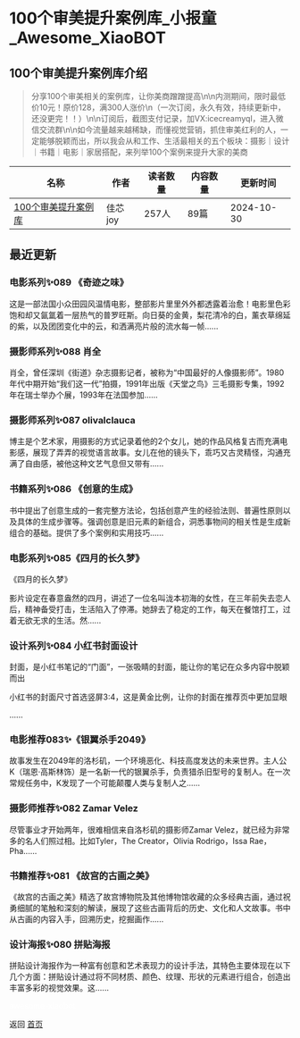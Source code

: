 # 100个审美提升案例库_小报童_Awesome_XiaoBOT

## 100个审美提升案例库介绍
> 分享100个审美相关的案例库，让你美商蹭蹭提高\n\n内测期间，限时最低价10元！原价128，满300人涨价\n（一次订阅，永久有效，持续更新中，还没更完！！）\n\n订阅后，截图支付记录，加VX:icecreamyql，进入微信交流群\n\n如今流量越来越稀缺，而懂视觉营销，抓住审美红利的人，一定能够脱颖而出，所以我会从和工作、生活最相关的五个板块：摄影｜设计｜书籍｜电影｜家居搭配，来列举100个案例来提升大家的美商  
  


|名称|作者|读者数量|内容数量|更新时间|
|---|---|---|---|---|
|[100个审美提升案例库](https://xiaobot.net/p/icecreamyql?refer=0b133df9-27dc-423b-8101-639049001c13)|佳芯joy|257人|89篇|2024-10-30|

## 最近更新
### 电影系列✨089 《奇迹之味》

这是一部法国小众田园风温情电影，整部影片里里外外都透露着治愈！电影里色彩饱和却又氤氲着一层热气的普罗旺斯。向日葵的金黄，梨花清冷的白，薰衣草绵延的紫，以及团团变化中的云，和洒满亮片般的流水每一帧......

### 摄影师系列✨088 肖全

肖全，曾任深圳《街道》杂志摄影记者，被称为“中国最好的人像摄影师”。1980年代中期开始“我们这一代”拍摄，1991年出版《天堂之鸟》三毛摄影专集，1992年在瑞士举办个展，1993年在法国参加......

### 摄影师系列✨087 olivalclauca

博主是个艺术家，用摄影的方式记录着他的2个女儿，她的作品风格复古而充满电影感，展现了弄弄的视觉语言故事。女儿在他的镜头下，乖巧又古灵精怪，沟通充满了自由感，被他这种文艺气息但又带有......

### 书籍系列✨086 《创意的生成》

书中提出了创意生成的一套完整方法论，包括创意产生的经验法则、普遍性原则以及具体的生成步骤等。强调创意是旧元素的新组合，洞悉事物间的相关性是生成新组合的基础。提供了多个案例和实用技巧......

### 电影系列✨085《四月的长久梦》

《四月的长久梦》

影片设定在春意盎然的四月，讲述了一位名叫泷本初海的女性，在三年前失去恋人后，精神备受打击，生活陷入了停滞。她辞去了稳定的工作，每天在餐馆打工，过着无欲无求的生活。然......

### 设计系列✨084 小红书封面设计

封面，是小红书笔记的“门面”，一张吸睛的封面，能让你的笔记在众多内容中脱颖而出

小红书的封面尺寸首选竖屏3:4，这是黄金比例，让你的封面在推荐页中更加显眼

......

### 电影推荐083✨《银翼杀手2049》

故事发生在2049年的洛杉矶，一个环境恶化、科技高度发达的未来世界。主人公K（瑞恩·高斯林饰）是一名新一代的银翼杀手，负责猎杀旧型号的复制人。在一次常规任务中，K发现了一个可能颠覆人类与复制人之......

### 摄影师推荐✨082 Zamar Velez

尽管事业才开始两年，很难相信来自洛杉矶的摄影师Zamar Velez，就已经为非常多的名人们照过相。比如Tyler，The Creator，Olivia
Rodrigo，Issa Rae，Pha......

### 书籍推荐✨081 《故宫的古画之美》

《故宫的古画之美》精选了故宫博物院及其他博物馆收藏的众多经典古画，通过祝勇细腻的笔触和深刻的解读，展现了这些古画背后的历史、文化和人文故事。书中从古画的内容入手，回溯历史，挖掘画作......

### 设计海报✨080 拼贴海报

拼贴设计海报作为一种富有创意和艺术表现力的设计手法，其特色主要体现在以下几个方面：拼贴设计通过将不同材质、颜色、纹理、形状的元素进行组合，创造出丰富多彩的视觉效果。这......


<a href="https://github.com/Reno9527/awesome-xiaobot" style="color: white; text-decoration: none;">awesome-xiaobot</a>

返回 [首页](../README.md)
